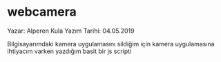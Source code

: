 # webcamera

Yazar: Alperen Kula
Yazım Tarihi: 04.05.2019

Bilgisayarımdaki kamera uygulamasını sildiğim için kamera uygulamasına ihtiyacım varken yazdığım basit bir js scripti
